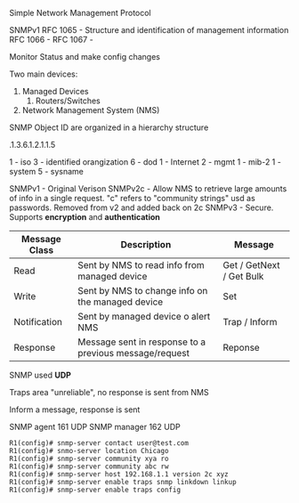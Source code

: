 Simple Network Management Protocol

SNMPv1
RFC 1065 - Structure and identification of management information
RFC 1066 - 
RFC 1067 -

Monitor Status and make config changes

Two main devices:
1. Managed Devices
	1. Routers/Switches
2. Network Management System (NMS)

SNMP Object ID are organized in a hierarchy structure 

.1.3.6.1.2.1.1.5

1 - iso
3 - identified orangization
6 - dod
1 - Internet
2 - mgmt
1 - mib-2
1 - system
5 - sysname

SNMPv1 - Original Verison
SNMPv2c - Allow NMS to retrieve large amounts of info in a single request.  "c" refers to "community strings" usd as passwords.  Removed from v2 and added back on 2c
SNMPv3 - Secure.  Supports **encryption** and **authentication**


| Message Class | Description                                            | Message                  |
| ------------- | ------------------------------------------------------ | ------------------------ |
| Read          | Sent by NMS to read info from managed device           | Get / GetNext / Get Bulk |
| Write         | Sent by NMS to change info on the managed device       | Set                      |
| Notification  | Sent by managed device o alert NMS                     | Trap / Inform            |
| Response      | Message sent in response to a previous message/request | Reponse                  |
SNMP used **UDP**

Traps area "unreliable", no response is sent from NMS

Inform a message, response is sent

SNMP agent 161 UDP
SNMP manager 162 UDP

```
R1(config)# snmp-server contact user@test.com
R1(config)# snmo-server location Chicago
R1(config)# snmp-server community xya ro
R1(config)# snmp-server community abc rw
R1(config)# snmp-server host 192.168.1.1 version 2c xyz
R1(config)# snmp-server enable traps snmp linkdown linkup
R1(config)# snmp-server enable traps config
```



